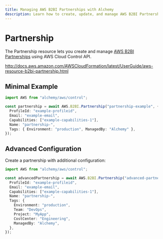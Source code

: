 ```yaml
---
title: Managing AWS B2BI Partnerships with Alchemy
description: Learn how to create, update, and manage AWS B2BI Partnerships using Alchemy Cloud Control.
---
```


# Partnership

The Partnership resource lets you create and manage [AWS B2BI Partnerships](https://docs.aws.amazon.com/b2bi/latest/userguide/) using AWS Cloud Control API.

http://docs.aws.amazon.com/AWSCloudFormation/latest/UserGuide/aws-resource-b2bi-partnership.html

## Minimal Example

```ts
import AWS from "alchemy/aws/control";

const partnership = await AWS.B2BI.Partnership("partnership-example", {
  ProfileId: "example-profileid",
  Email: "example-email",
  Capabilities: ["example-capabilities-1"],
  Name: "partnership-",
  Tags: { Environment: "production", ManagedBy: "Alchemy" },
});
```

## Advanced Configuration

Create a partnership with additional configuration:

```ts
import AWS from "alchemy/aws/control";

const advancedPartnership = await AWS.B2BI.Partnership("advanced-partnership", {
  ProfileId: "example-profileid",
  Email: "example-email",
  Capabilities: ["example-capabilities-1"],
  Name: "partnership-",
  Tags: {
    Environment: "production",
    Team: "DevOps",
    Project: "MyApp",
    CostCenter: "Engineering",
    ManagedBy: "Alchemy",
  },
});
```

